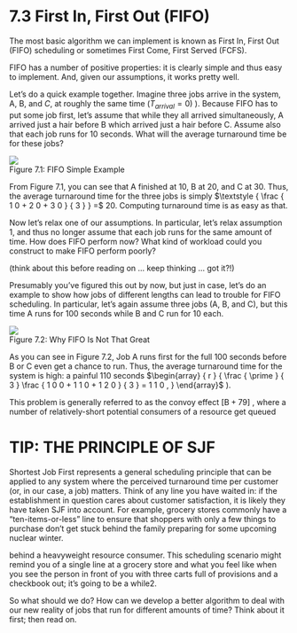 # 7.3 First In, First Out (FIFO)  

The most basic algorithm we can implement is known as First In, First Out (FIFO) scheduling or sometimes First Come, First Served (FCFS).  

FIFO has a number of positive properties: it is clearly simple and thus easy to implement. And, given our assumptions, it works pretty well.  

Let’s do a quick example together. Imagine three jobs arrive in the system, A, B, and $C ,$ at roughly the same time $( T _ { a r r i v a l } = 0 )$ ). Because FIFO has to put some job first, let’s assume that while they all arrived simultaneously, A arrived just a hair before B which arrived just a hair before C. Assume also that each job runs for 10 seconds. What will the average turnaround time be for these jobs?  

![](images/8779138f2ec77e5e61e2d60ee7d3a92eafb1b3d123c00869817cd0b9422ae35e.jpg)  
Figure 7.1: FIFO Simple Example  

From Figure 7.1, you can see that A finished at 10, B at 20, and C at 30. Thus, the average turnaround time for the three jobs is simply $\textstyle { \frac { 1 0 + 2 0 + 3 0 } { 3 } } =$ 20. Computing turnaround time is as easy as that.  

Now let’s relax one of our assumptions. In particular, let’s relax assumption 1, and thus no longer assume that each job runs for the same amount of time. How does FIFO perform now? What kind of workload could you construct to make FIFO perform poorly?  

(think about this before reading on ... keep thinking ... got it?!)  

Presumably you’ve figured this out by now, but just in case, let’s do an example to show how jobs of different lengths can lead to trouble for FIFO scheduling. In particular, let’s again assume three jobs (A, B, and C), but this time A runs for 100 seconds while B and C run for 10 each.  

![](images/5c00a2257b0cfe0e05dfd467025ca1a1da42b854ccded1faec391602bb0c9dda.jpg)  
Figure 7.2: Why FIFO Is Not That Great  

As you can see in Figure 7.2, Job A runs first for the full 100 seconds before B or C even get a chance to run. Thus, the average turnaround time for the system is high: a painful 110 seconds $\begin{array} { r } { \frac { \prime } { 3 } \frac { 1 0 0 + 1 1 0 + 1 2 0 } { 3 } = 1 1 0 , } \end{array}$ ).  

This problem is generally referred to as the convoy effect $\scriptstyle { [ { \mathrm { B } } + 7 9 ] }$ , where a number of relatively-short potential consumers of a resource get queued  

# TIP: THE PRINCIPLE OF SJF  

Shortest Job First represents a general scheduling principle that can be applied to any system where the perceived turnaround time per customer (or, in our case, a job) matters. Think of any line you have waited in: if the establishment in question cares about customer satisfaction, it is likely they have taken SJF into account. For example, grocery stores commonly have a “ten-items-or-less” line to ensure that shoppers with only a few things to purchase don’t get stuck behind the family preparing for some upcoming nuclear winter.  

behind a heavyweight resource consumer. This scheduling scenario might remind you of a single line at a grocery store and what you feel like when you see the person in front of you with three carts full of provisions and a checkbook out; it’s going to be a while2.  

So what should we do? How can we develop a better algorithm to deal with our new reality of jobs that run for different amounts of time? Think about it first; then read on.  

